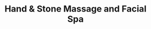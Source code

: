 ---
title: "Hand & Stone Massage and Facial Spa"
url: /lake-forest/hand-and-stone-massage-and-facial-spa/
shop: massage
---